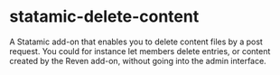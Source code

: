 # statamic-delete-content
A Statamic add-on that enables you to delete content files by a post request. You could for instance let members delete entries, or content created by the Reven add-on, without going into the admin interface. 
